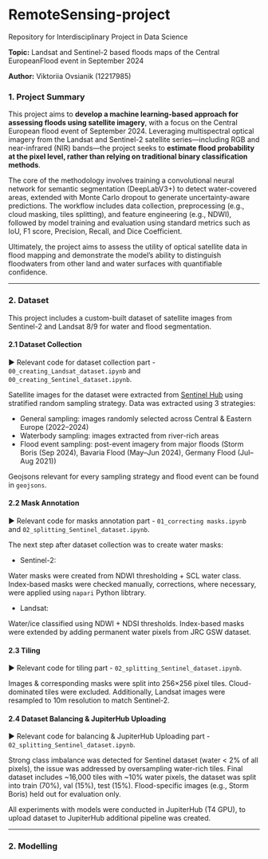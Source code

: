 # RemoteSensing-project

Repository for Interdisciplinary Project in Data Science

**Topic:** Landsat and Sentinel-2 based floods maps of the Central EuropeanFlood event in September 2024

**Author:** Viktoriia Ovsianik (12217985)

### 1. Project Summary
This project aims to **develop a machine learning-based approach for assessing floods using satellite imagery**, with a focus on the Central European flood event of September 2024. Leveraging multispectral optical imagery from the Landsat and Sentinel-2 satellite series—including RGB and near-infrared (NIR) bands—the project seeks to **estimate flood probability at the pixel level, rather than relying on traditional binary classification methods**. 

The core of the methodology involves training a convolutional neural network for semantic segmentation (DeepLabV3+) to detect water-covered areas, extended with Monte Carlo dropout to generate uncertainty-aware predictions. The workflow includes data collection, preprocessing (e.g., cloud masking, tiles splitting), and feature engineering (e.g., NDWI), followed by model training and evaluation using standard metrics such as IoU, F1 score, Precision, Recall, and Dice Coefficient.

Ultimately, the project aims to assess the utility of optical satellite data in flood mapping and demonstrate the model’s ability to distinguish floodwaters from other land and water surfaces with quantifiable confidence.

------------

### 2. Dataset
This project includes a custom-built dataset of satellite images from Sentinel-2 and Landsat 8/9 for water and flood segmentation. 


#### 2.1 Dataset Collection
▶️ Relevant code for dataset collection part - `00_creating_Landsat_dataset.ipynb` and `00_creating_Sentinel_dataset.ipynb`.

Satellite images for the dataset were extracted from [Sentinel Hub](https://www.sentinel-hub.com/) using stratified random sampling strategy. Data was extracted using 3 strategies: 
* General sampling: images randomly selected across Central & Eastern Europe (2022–2024)
* Waterbody sampling: images extracted from river-rich areas
* Flood event sampling: post-event imagery from major floods (Storm Boris (Sep 2024), Bavaria Flood (May–Jun 2024), Germany Flood (Jul–Aug 2021))

Geojsons relevant for every sampling strategy and flood event can be found in `geojsons`.

#### 2.2 Mask Annotation

▶️ Relevant code for masks annotation part - `01_correcting masks.ipynb` and `02_splitting_Sentinel_dataset.ipynb`.

The next step after dataset collection was to create water masks:
* Sentinel-2:

Water masks were created from NDWI thresholding + SCL water class. Index-based masks were checked manually, corrections, where necessary, were applied using `napari` Python libtrary.

* Landsat:

Water/ice classified using NDWI + NDSI thresholds. Index-based masks were extended by adding permanent water pixels from JRC GSW dataset.


#### 2.3  Tiling

▶️ Relevant code for tiling part - `02_splitting_Sentinel_dataset.ipynb`.

Images & corresponding masks were split into 256×256 pixel tiles. Cloud-dominated tiles were excluded. Additionally, Landsat images were resampled to 10m resolution to match Sentinel-2.

#### 2.4  Dataset Balancing & JupiterHub Uploading

▶️ Relevant code for balancing & JupiterHub Uploading part - `02_splitting_Sentinel_dataset.ipynb`.

Strong class imbalance was detected for Sentinel dataset (water < 2% of all pixels), the issue was addressed by oversampling water-rich tiles.
Final dataset includes ~16,000 tiles with ~10% water pixels, the dataset was split into train (70%), val (15%), test (15%). Flood-specific images (e.g., Storm Boris) held out for evaluation only.

All experiments with models were conducted in JupiterHub (T4 GPU), to upload dataset to JupiterHub additional pipeline was created. 

------------
### 2. Modelling
